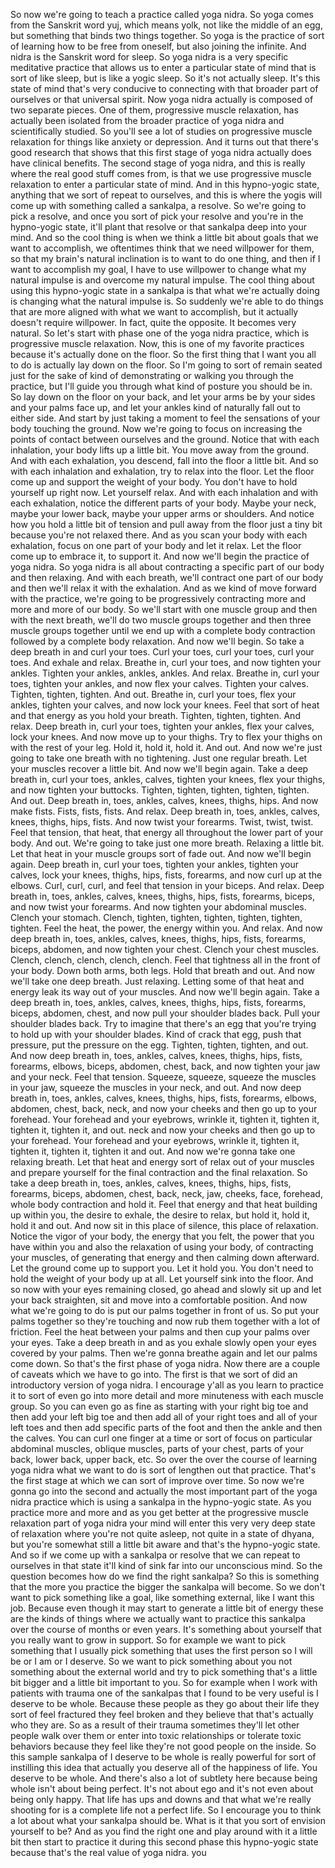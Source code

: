  So now we're going to teach a practice called yoga nidra. So yoga comes from the Sanskrit word yuj, which means yolk, not like the middle of an egg, but something that binds two things together. So yoga is the practice of sort of learning how to be free from oneself, but also joining the infinite. And nidra is the Sanskrit word for sleep. So yoga nidra is a very specific meditative practice that allows us to enter a particular state of mind that is sort of like sleep, but is like a yogic sleep. So it's not actually sleep. It's this state of mind that's very conducive to connecting with that broader part of ourselves or that universal spirit. Now yoga nidra actually is composed of two separate pieces. One of them, progressive muscle relaxation, has actually been isolated from the broader practice of yoga nidra and scientifically studied. So you'll see a lot of studies on progressive muscle relaxation for things like anxiety or depression. And it turns out that there's good research that shows that this first stage of yoga nidra actually does have clinical benefits. The second stage of yoga nidra, and this is really where the real good stuff comes from, is that we use progressive muscle relaxation to enter a particular state of mind. And in this hypno-yogic state, anything that we sort of repeat to ourselves, and this is where the yogis will come up with something called a sankalpa, a resolve. So we're going to pick a resolve, and once you sort of pick your resolve and you're in the hypno-yogic state, it'll plant that resolve or that sankalpa deep into your mind. And so the cool thing is when we think a little bit about goals that we want to accomplish, we oftentimes think that we need willpower for them, so that my brain's natural inclination is to want to do one thing, and then if I want to accomplish my goal, I have to use willpower to change what my natural impulse is and overcome my natural impulse. The cool thing about using this hypno-yogic state in a sankalpa is that what we're actually doing is changing what the natural impulse is. So suddenly we're able to do things that are more aligned with what we want to accomplish, but it actually doesn't require willpower. In fact, quite the opposite. It becomes very natural. So let's start with phase one of the yoga nidra practice, which is progressive muscle relaxation. Now, this is one of my favorite practices because it's actually done on the floor. So the first thing that I want you all to do is actually lay down on the floor. So I'm going to sort of remain seated just for the sake of kind of demonstrating or walking you through the practice, but I'll guide you through what kind of posture you should be in. So lay down on the floor on your back, and let your arms be by your sides and your palms face up, and let your ankles kind of naturally fall out to either side. And start by just taking a moment to feel the sensations of your body touching the ground. Now we're going to focus on increasing the points of contact between ourselves and the ground. Notice that with each inhalation, your body lifts up a little bit. You move away from the ground. And with each exhalation, you descend, fall into the floor a little bit. And so with each inhalation and exhalation, try to relax into the floor. Let the floor come up and support the weight of your body. You don't have to hold yourself up right now. Let yourself relax. And with each inhalation and with each exhalation, notice the different parts of your body. Maybe your neck, maybe your lower back, maybe your upper arms or shoulders. And notice how you hold a little bit of tension and pull away from the floor just a tiny bit because you're not relaxed there. And as you scan your body with each exhalation, focus on one part of your body and let it relax. Let the floor come up to embrace it, to support it. And now we'll begin the practice of yoga nidra. So yoga nidra is all about contracting a specific part of our body and then relaxing. And with each breath, we'll contract one part of our body and then we'll relax it with the exhalation. And as we kind of move forward with the practice, we're going to be progressively contracting more and more and more of our body. So we'll start with one muscle group and then with the next breath, we'll do two muscle groups together and then three muscle groups together until we end up with a complete body contraction followed by a complete body relaxation. And now we'll begin. So take a deep breath in and curl your toes. Curl your toes, curl your toes, curl your toes. And exhale and relax. Breathe in, curl your toes, and now tighten your ankles. Tighten your ankles, ankles, ankles. And relax. Breathe in, curl your toes, tighten your ankles, and now flex your calves. Tighten your calves. Tighten, tighten, tighten. And out. Breathe in, curl your toes, flex your ankles, tighten your calves, and now lock your knees. Feel that sort of heat and that energy as you hold your breath. Tighten, tighten, tighten. And relax. Deep breath in, curl your toes, tighten your ankles, flex your calves, lock your knees. And now move up to your thighs. Try to flex your thighs on with the rest of your leg. Hold it, hold it, hold it. And out. And now we're just going to take one breath with no tightening. Just one regular breath. Let your muscles recover a little bit. And now we'll begin again. Take a deep breath in, curl your toes, ankles, calves, tighten your knees, flex your thighs, and now tighten your buttocks. Tighten, tighten, tighten, tighten, tighten. And out. Deep breath in, toes, ankles, calves, knees, thighs, hips. And now make fists. Fists, fists, fists. And relax. Deep breath in, toes, ankles, calves, knees, thighs, hips, fists. And now twist your forearms. Twist, twist, twist. Feel that tension, that heat, that energy all throughout the lower part of your body. And out. We're going to take just one more breath. Relaxing a little bit. Let that heat in your muscle groups sort of fade out. And now we'll begin again. Deep breath in, curl your toes, tighten your ankles, tighten your calves, lock your knees, thighs, hips, fists, forearms, and now curl up at the elbows. Curl, curl, curl, and feel that tension in your biceps. And relax. Deep breath in, toes, ankles, calves, knees, thighs, hips, fists, forearms, biceps, and now twist your forearms. And now tighten your abdominal muscles. Clench your stomach. Clench, tighten, tighten, tighten, tighten, tighten, tighten. Feel the heat, the power, the energy within you. And relax. And now deep breath in, toes, ankles, calves, knees, thighs, hips, fists, forearms, biceps, abdomen, and now tighten your chest. Clench your chest muscles. Clench, clench, clench, clench, clench. Feel that tightness all in the front of your body. Down both arms, both legs. Hold that breath and out. And now we'll take one deep breath. Just relaxing. Letting some of that heat and energy leak its way out of your muscles. And now we'll begin again. Take a deep breath in, toes, ankles, calves, knees, thighs, hips, fists, forearms, biceps, abdomen, chest, and now pull your shoulder blades back. Pull your shoulder blades back. Try to imagine that there's an egg that you're trying to hold up with your shoulder blades. Kind of crack that egg, push that pressure, put the pressure on the egg. Tighten, tighten, tighten, and out. And now deep breath in, toes, ankles, calves, knees, thighs, hips, fists, forearms, elbows, biceps, abdomen, chest, back, and now tighten your jaw and your neck. Feel that tension. Squeeze, squeeze, squeeze the muscles in your jaw, squeeze the muscles in your neck, and out. And now deep breath in, toes, ankles, calves, knees, thighs, hips, fists, forearms, elbows, abdomen, chest, back, neck, and now your cheeks and then go up to your forehead. Your forehead and your eyebrows, wrinkle it, tighten it, tighten it, tighten it, tighten it, and out. neck and now your cheeks and then go up to your forehead. Your forehead and your eyebrows, wrinkle it, tighten it, tighten it, tighten it, tighten it and out. And now we're gonna take one relaxing breath. Let that heat and energy sort of relax out of your muscles and prepare yourself for the final contraction and the final relaxation. So take a deep breath in, toes, ankles, calves, knees, thighs, hips, fists, forearms, biceps, abdomen, chest, back, neck, jaw, cheeks, face, forehead, whole body contraction and hold it. Feel that energy and that heat building up within you, the desire to exhale, the desire to relax, but hold it, hold it, hold it and out. And now sit in this place of silence, this place of relaxation. Notice the vigor of your body, the energy that you felt, the power that you have within you and also the relaxation of using your body, of contracting your muscles, of generating that energy and then calming down afterward. Let the ground come up to support you. Let it hold you. You don't need to hold the weight of your body up at all. Let yourself sink into the floor. And so now with your eyes remaining closed, go ahead and slowly sit up and let your back straighten, sit and move into a comfortable position. And now what we're going to do is put our palms together in front of us. So put your palms together so they're touching and now rub them together with a lot of friction. Feel the heat between your palms and then cup your palms over your eyes. Take a deep breath in and as you exhale slowly open your eyes covered by your palms. Then we're gonna breathe again and let our palms come down. So that's the first phase of yoga nidra. Now there are a couple of caveats which we have to go into. The first is that we sort of did an introductory version of yoga nidra. I encourage y'all as you learn to practice it to sort of even go into more detail and more minuteness with each muscle group. So you can even go as fine as starting with your right big toe and then add your left big toe and then add all of your right toes and all of your left toes and then add specific parts of the foot and then the ankle and then the calves. You can curl one finger at a time or sort of focus on particular abdominal muscles, oblique muscles, parts of your chest, parts of your back, lower back, upper back, etc. So over the over the course of learning yoga nidra what we want to do is sort of lengthen out that practice. That's the first stage at which we can sort of improve over time. So now we're gonna go into the second and actually the most important part of the yoga nidra practice which is using a sankalpa in the hypno-yogic state. As you practice more and more and as you get better at the progressive muscle relaxation part of yoga nidra your mind will enter this very very deep state of relaxation where you're not quite asleep, not quite in a state of dhyana, but you're somewhat still a little bit aware and that's the hypno-yogic state. And so if we come up with a sankalpa or resolve that we can repeat to ourselves in that state it'll kind of sink far into our unconscious mind. So the question becomes how do we find the right sankalpa? So this is something that the more you practice the bigger the sankalpa will become. So we don't want to pick something like a goal, like something external, like I want this job. Because even though it may start to generate a little bit of energy these are the kinds of things where we actually want to practice this sankalpa over the course of months or even years. It's something about yourself that you really want to grow in support. So for example we want to pick something that I usually pick something that uses the first person so I will be or I am or I deserve. So we want to pick something about you not something about the external world and try to pick something that's a little bit bigger and a little bit important to you. So for example when I work with patients with trauma one of the sankalpas that I found to be very useful is I deserve to be whole. Because these people as they go about their life they sort of feel fractured they feel broken and they believe that that's actually who they are. So as a result of their trauma sometimes they'll let other people walk over them or enter into toxic relationships or tolerate toxic behaviors because they feel like they're not good people on the inside. So this sample sankalpa of I deserve to be whole is really powerful for sort of instilling this idea that actually you deserve all of the happiness of life. You deserve to be whole. And there's also a lot of subtlety here because being whole isn't about being perfect. It's not about ego and it's not even about being only happy. That life has ups and downs and that what we're really shooting for is a complete life not a perfect life. So I encourage you to think a lot about what your sankalpa should be. What is it that you sort of envision yourself to be? And as you find the right one and play around with it a little bit then start to practice it during this second phase this hypno-yogic state because that's the real value of yoga nidra. you